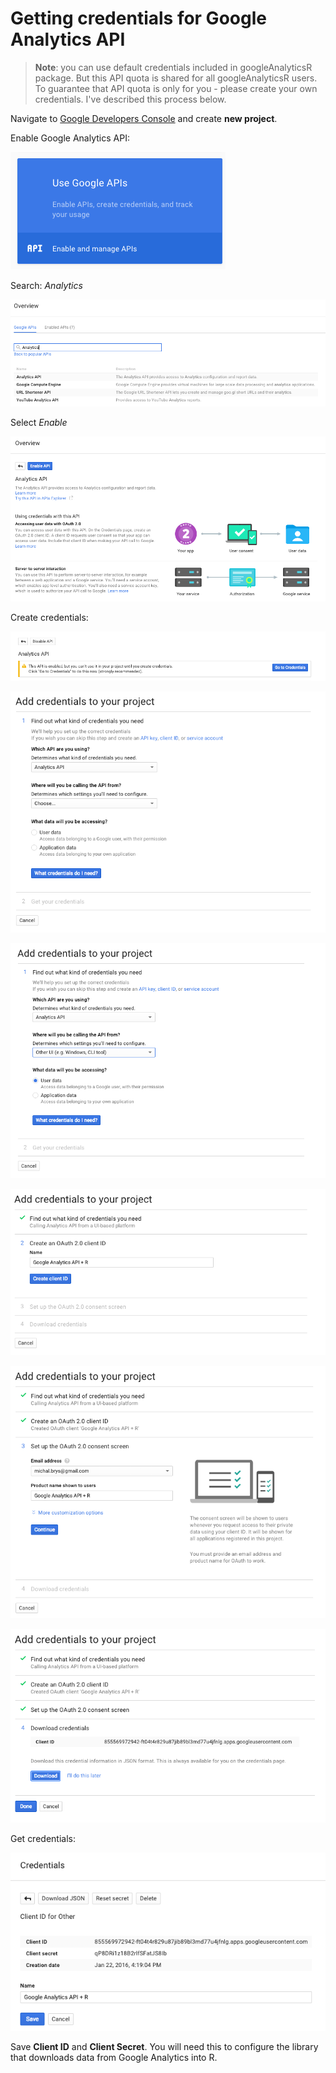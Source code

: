 # Getting credentials for Google Analytics API

> **Note**: you can use default credentials included in googleAnalyticsR package. But this API quota is shared for all googleAnalyticsR users. To guarantee that API quota is only for you - please create your own credentials. I've described this process below.



Navigate to [Google Developers Console](https://console.developers.google.com) and create **new project**.

Enable Google Analytics API:

![Enable and Manage APIs](developers_console_api.png)

Search: _Analytics_

![Searching API](developers_console_search_api.png)

Select _Enable_

![Enable API](developers_console_enable_api.png)

Create credentials:

![Create credentials](developers_concole_cerate_credentials.png)

![Step 1](developers_console_step1.png)

![Step 1a](developers_console_step1a.png.png)

![Step 2](developers_console_step2.png)

![Step 3](developers_console_step3.png)

![Step 4](developers_console_step4.png)

Get credentials:

![Get credentials](developers_console_get_credentials.png)

Save **Client ID** and **Client Secret**. You will need this to configure the library that downloads data from Google Analytics into R.

